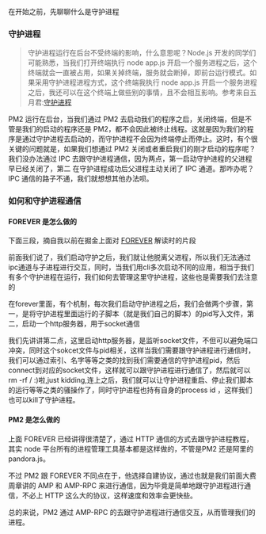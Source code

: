 在开始之前，先聊聊什么是守护进程
### 守护进程
> 守护进程运行在后台不受终端的影响，什么意思呢？Node.js 开发的同学们可能熟悉，当我们打开终端执行 node app.js 开启一个服务进程之后，这个终端就会一直被占用，如果关掉终端，服务就会断掉，即前台运行模式。如果采用守护进程进程方式，这个终端我执行 node app.js 开启一个服务进程之后，我还可以在这个终端上做些别的事情，且不会相互影响。参考来自五月君:[守护进程](https://www.nodejs.red/#/nodejs/process-threads?id=%e5%ae%88%e6%8a%a4%e8%bf%9b%e7%a8%8b)

PM2 运行在后台，当我们通过 PM2 去启动我们的程序之后，关闭终端，但是不管是我们的启动的程序还是 PM2，都不会因此被终止线程。这就是因为我们的程序是通过守护进程去启动的，而守护进程不会因为终端停止而停止。这时，有个很关键的问题就是，如果我们想通过 PM2 关闭或者重启我们的刚才启动的程序呢？我们没办法通过 IPC 去跟守护进程通信，因为两点，第一启动守护进程的父进程早已经关闭了，第二 在守护进程成功后父进程主动关闭了 IPC 通道。那咋办呢？IPC 通信的路子不通，我们就想想其他办法呗。

### 如何和守护进程通信

#### FOREVER 是怎么做的

下面三段，摘自我以前在掘金上面对 [FOREVER](https://juejin.im/post/5e65fb365188254975582c95) 解读时的片段

前面我们说了，我们启动守护之后，我们就让他脱离父进程，所以我们无法通过ipc通道与子进程进行交互，同时，当我们用cli多次启动不同的应用，相当于我们有多个守护进程在运行，我们如何去管理这里守护进程，这些也是需要我们去注意的

在forever里面，有个机制，每次我们启动守护进程之后，我们会做两个步骤，第一，是将守护进程里面运行的子脚本（就是我们自己的脚本）的pid写入文件，第二，启动一个http服务器，用于socket通信

我们先讲讲第二点，这里启动http服务器，是监听socket文件，不但可以避免端口冲突，同时这个sokcet文件与pid相关，这样当我们需要跟守护进程进行通信时，我们可以通过索引、名字等等之类的找到我们需要通信的守护进程pid，然后connect到对应的socket文件，这样就可以跟守护进程进行通信了，然后就可以rm -rf / :)啦,just kidding,连上之后，我们就可以让守护进程重启、停止我们脚本的运行等等之类的骚操作了，同时守护进程也持有自身的process id ，这样我们也可以kill了守护进程。

#### PM2 是怎么做的

上面 FOREVER 已经讲得很清楚了，通过 HTTP 通信的方式去跟守护进程教程，其实 node 平台所有的进程管理工具基本都是这样做的，不管是PM2 还是阿里的 pandora.js。

不过 PM2 跟 FOREVER 不同点在于，他选择自建协议，通过也就是我们前面大费周章讲的 AMP 和 AMP-RPC 来进行通信，因为毕竟是简单地跟守护进程进行通信，不必上 HTTP 这么大的协议，这样速度和效率会更快些。

总的来说，PM2 通过 AMP-RPC 的去跟守护进程进行通信交互，从而管理我们的进程。